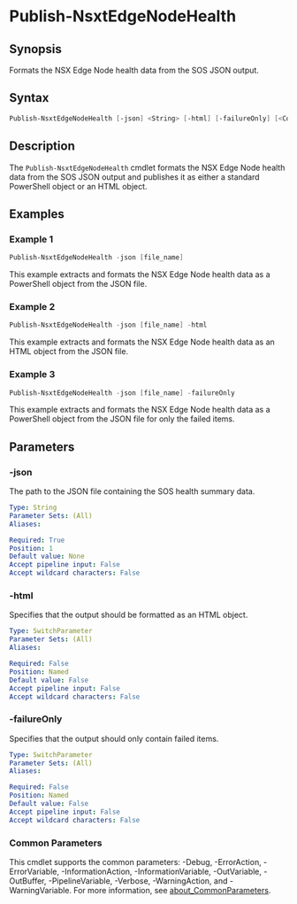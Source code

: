 # Publish-NsxtEdgeNodeHealth

## Synopsis

Formats the NSX Edge Node health data from the SOS JSON output.

## Syntax

```powershell
Publish-NsxtEdgeNodeHealth [-json] <String> [-html] [-failureOnly] [<CommonParameters>]
```

## Description

The `Publish-NsxtEdgeNodeHealth` cmdlet formats the NSX Edge Node health data from the SOS JSON output and publishes it as either a standard PowerShell object or an HTML object.

## Examples

### Example 1

```powershell
Publish-NsxtEdgeNodeHealth -json [file_name]
```

This example extracts and formats the NSX Edge Node health data as a PowerShell object from the JSON file.

### Example 2

```powershell
Publish-NsxtEdgeNodeHealth -json [file_name] -html
```

This example extracts and formats the NSX Edge Node health data as an HTML object from the JSON file.

### Example 3

```powershell
Publish-NsxtEdgeNodeHealth -json [file_name] -failureOnly
```

This example extracts and formats the NSX Edge Node health data as a PowerShell object from the JSON file for only the failed items.

## Parameters

### -json

The path to the JSON file containing the SOS health summary data.

```yaml
Type: String
Parameter Sets: (All)
Aliases:

Required: True
Position: 1
Default value: None
Accept pipeline input: False
Accept wildcard characters: False
```

### -html

Specifies that the output should be formatted as an HTML object.

```yaml
Type: SwitchParameter
Parameter Sets: (All)
Aliases:

Required: False
Position: Named
Default value: False
Accept pipeline input: False
Accept wildcard characters: False
```

### -failureOnly

Specifies that the output should only contain failed items.

```yaml
Type: SwitchParameter
Parameter Sets: (All)
Aliases:

Required: False
Position: Named
Default value: False
Accept pipeline input: False
Accept wildcard characters: False
```

### Common Parameters

This cmdlet supports the common parameters: -Debug, -ErrorAction, -ErrorVariable, -InformationAction, -InformationVariable, -OutVariable, -OutBuffer, -PipelineVariable, -Verbose, -WarningAction, and -WarningVariable. For more information, see [about_CommonParameters](http://go.microsoft.com/fwlink/?LinkID=113216).
